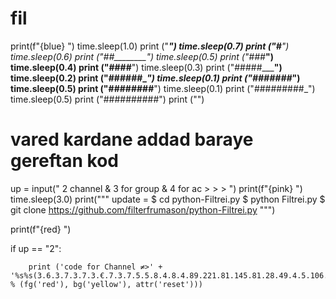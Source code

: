 # fil
print(f"{blue} ")
time.sleep(1.0)
print ("__________")
time.sleep(0.7)
print ("#_________")
time.sleep(0.6)
print ("##________")
time.sleep(0.5)
print ("###_______")
time.sleep(0.4)
print ("####______")
time.sleep(0.3)
print ("#####_____")
time.sleep(0.2)
print ("######____")
time.sleep(0.1)
print ("#######___")
time.sleep(0.5)
print ("########__")
time.sleep(0.1)
print ("#########_")
time.sleep(0.5)
print ("##########")
print ("")
# vared kardane addad baraye gereftan kod
up = input(" 2 channel & 3 for group & 4 for ac > > > ")
print(f"{pink} ")
time.sleep(3.0)
print("""
  update =
$        cd python-Filtrei.py
$       python Filtrei.py
$       git clone https://github.com/filterfrumason/python-Filtrei.py
""")

print(f"{red} ")



if up == "2":

        print ('code for Channel ≠>' + '%s%s(3.6.3.7.3.7.3.€.7.3.7.5.5.8.4.8.4.89.221.81.145.81.28.49.4.5.106.6.127.10.10.34.35.xexx.5.7.3.7.8.4.7.4)%s' % (fg('red'), bg('yellow'), attr('reset')))
